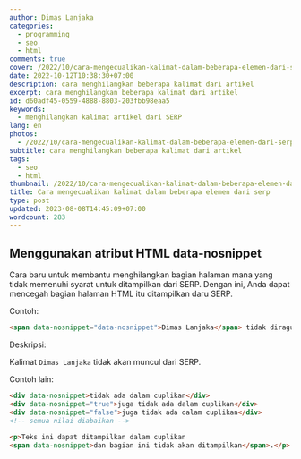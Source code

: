 ```yaml
---
author: Dimas Lanjaka
categories:
  - programming
  - seo
  - html
comments: true
cover: /2022/10/cara-mengecualikan-kalimat-dalam-beberapa-elemen-dari-serp/cover.png
date: 2022-10-12T10:38:30+07:00
description: cara menghilangkan beberapa kalimat dari artikel
excerpt: cara menghilangkan beberapa kalimat dari artikel
id: d60adf45-0559-4888-8803-203fbb98eaa5
keywords:
  - menghilangkan kalimat artikel dari SERP
lang: en
photos:
  - /2022/10/cara-mengecualikan-kalimat-dalam-beberapa-elemen-dari-serp/cover.png
subtitle: cara menghilangkan beberapa kalimat dari artikel
tags:
  - seo
  - html
thumbnail: /2022/10/cara-mengecualikan-kalimat-dalam-beberapa-elemen-dari-serp/cover.png
title: Cara mengecualikan kalimat dalam beberapa elemen dari serp
type: post
updated: 2023-08-08T14:45:09+07:00
wordcount: 283
---
```


## Menggunakan atribut HTML data-nosnippet
Cara baru untuk membantu menghilangkan bagian halaman mana yang tidak memenuhi syarat untuk ditampilkan dari SERP. Dengan ini, Anda dapat mencegah bagian halaman HTML itu ditampilkan daru SERP.

Contoh:
```html
<span data-nosnippet="data-nosnippet">Dimas Lanjaka</span> tidak diragukan lagi adalah pesulap paling terkenal yang pernah hidup.
```

Deskripsi:

Kalimat `Dimas Lanjaka` tidak akan muncul dari SERP.

Contoh lain:
```html
<div data-nosnippet>tidak ada dalam cuplikan</div>
<div data-nosnippet="true">juga tidak ada dalam cuplikan</div>
<div data-nosnippet="false">juga tidak ada dalam cuplikan</div>
<!-- semua nilai diabaikan -->
```

```html
<p>Teks ini dapat ditampilkan dalam cuplikan
<span data-nosnippet>dan bagian ini tidak akan ditampilkan</span>.</p>
```